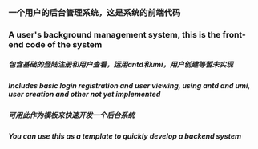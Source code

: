 ### 一个用户的后台管理系统，这是系统的前端代码
### A user's background management system, this is the front-end code of the system
##### 包含基础的登陆注册和用户查看，运用antd和umi，用户创建等暂未实现
##### Includes basic login registration and user viewing, using antd and umi, user creation and other not yet implemented
##### 可用此作为模板来快速开发一个后台系统
##### You can use this as a template to quickly develop a backend system
